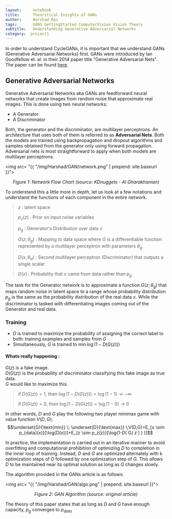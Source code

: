 ```yaml
---
layout:     notebook
title:      Theoritical Insights of GANs
author:     Harshad Rai
tags:       GANS GettingStarted ComputerVision Vision Theory
subtitle:   Understanding Generative Adversarial Networks
category:  project1
---
```


In order to understand CycleGANs, it is important that we understand GANs (Generative Adversarial Networks) first. GANs were introduced by Ian Goodfellow et. al. in their 2014 paper title "Generative Adversarial Nets". The paper can be found [here](https://arxiv.org/pdf/1406.2661.pdf).

## Generative Adversarial Networks
Generative Adversarial Networks aka GANs are feedforward neural networks that create images from random noise that approximate real images.
This is done using two neural networks:
* A Generator
* A Discriminator

Both, the generator and the discriminator, are multilayer perceptrons. An architecture that uses both of them is referred to as <b>Adversarial Nets</b>.
Both the models are trained using backpropagation and dropout algorithms and samples obtained from the generator only using forward propagation.
Adversarial nets is most straightforward to apply when both models are multilayer perceptrons.

<img src= "{{ "/img/Harshad/GAN/network.png" | prepend: site.baseurl }}">

<center><em>Figure 1: Network Flow Chart (source: KDnuggets - Al Gharakhanian)</em></center>

To understand this a little more in depth, let us look at a few notations and understand the functions of each component in the entire network. 


> $z$ : latent space
>
> $p_z(z)$ : Prior on input noise variables  
>
> $p_g$ : Generator's Distribution over data $x$  
>
> $G(z;\theta_g)$ : Mapping to data space where $G$ is a differentiable function represented by a multilayer perceptron with parameters $\theta_g$  
>
> $D(x,\theta_d)$ : Second multilayer perceptron (Discriminator) that outputs a single scalar  
>
> $D(x)$ : Probability that $x$ came from data rather than $p_g$

The task for the Generator network is to approximate a function $G(z;\theta_g)$ that maps random noise in latent space to a range whose probability distribution $p_g$ is the same as the probability distribution of the real data $x$.
While the discriminator is tasked with differentiating images coming out of the Generator and real data.

### Training
* $D$ is trained to maximize the probability of assigning the correct label to both: training examples and samples from $G$
* Simultaneously, $G$ is trained to $\min\log(1-D( G( z ) ) )$


#### Whats really happening :

$G(z)$ is a fake image.  
$D(G(z))$ is the probability of discriminator classifying this fake image as true data.  
$G$ would like to maximize this.  

> if $D(G(z)) = 1$, then $\log(1-D( G( z ) ) )=\log(1-1) \rightarrow -\infty$  
>
> if $D(G(z)) = 0$, then $\log(1-D( G( z ) ) )=\log(1-0) \rightarrow 0$



In other words, $D$ and $G$ play the following two player minimax game with value function $V(D,G)$:
$$\underset{G}{\text{min}} \; \underset{D}{\text{max}} \;V(D,G)=E_{x \sim p_{data}(x)}[\log(D(x))]+E_{z \sim p_z(z)}[\log(1-D( G( z ) ) )]$$

In practice, the implementation is carried out in an iterative manner to avoid overfitting and computational prohibition of optimizing $D$ to completion in the inner loop of training. Instead, $D$ and $G$ are optimized alternately with k optimization steps of $D$ followed by one optimization step of $G$. This allows $D$ to be maintained near its optimal solution as long as $G$ changes slowly.

The algorithm provided in the GANs article is as follows:

<img src= "{{ "/img/Harshad/GAN/algo.png" | prepend: site.baseurl }}">

<center><em>Figure 2: GAN Algorithm (source: original article)</em></center>

The theory of this paper states that as long as $D$ and $G$ have enough capacity, $p_g$ converges to $p_{data}$

